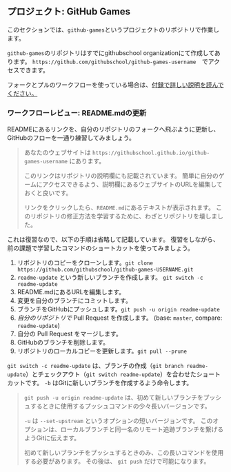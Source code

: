 ## プロジェクト: GitHub Games

このセクションでは、`github-games`というプロジェクトのリポジトリで作業します。

`github-games`のリポジトリはすでにgithubschool organizationにて作成してあります。 `https://github.com/githubschool/github-games-username`　でアクセスできます。

フォークとプルのワークフローを使っている場合は、[付録で詳しい説明を読んでください。](app_fork_workflow.md)

### ワークフローレビュー: README.mdの更新

READMEにあるリンクを、自分のリポジトリのフォークへ飛ぶように更新し、GitHubのフローを一通り練習してみましょう。

> あなたのウェブサイトは `https://githubschool.github.io/github-games-username` にあります。
>
> このリンクはリポジトリの説明欄にも記載されています。 簡単に自分のゲームにアクセスできるよう、説明欄にあるウェブサイトのURLを編集しておくと良いです。
>
> リンクをクリックしたら、`README.md`にあるテキストが表示されます。 このリポジトリの修正方法を学習するために、わざとリポジトリを壊しました。

これは復習なので、以下の手順は省略して記載しています。 復習をしながら、前の課題で学習したコマンドのショートカットを使ってみましょう。

1. リポジトリのコピーをクローンします。`git clone https://github.com/githubschool/github-games-USERNAME.git`
2. `readme-update` という新しいブランチを作成します。 `git switch -c readme-update`
3. README.mdにあるURLを編集します。
4. 変更を自分のブランチにコミットします。
5. ブランチをGitHubにプッシュします。`git push -u origin readme-update`
6. *自分のリポジトリで* Pull Request を作成します。 (base: `master`, compare: `readme-update`)
7. 自分の Pull Request をマージします。
8. GitHubのブランチを削除します。
9. リポジトリのローカルコピーを更新します。`git pull --prune`

`git switch -c readme-update` は、ブランチの作成（`git branch readme-update`）とチェックアウト（`git switch readme-update`）を合わせたショートカットです。 `-b` はGitに新しいブランチを作成するよう命令します。

> `git push -u origin readme-update` は、初めて新しいブランチをプッシュするときに使用するプッシュコマンドの少々長いバージョンです。
>
> `-u` は `--set-upstream` というオプションの短いバージョンです。 このオプションは、ローカルブランチと同一名のリモート追跡ブランチを繋げるようGitに伝えます。
>
> 初めて新しいブランチをプッシュするときのみ、この長いコマンドを使用する必要があります。 その後は、 `git push` だけで可能になります。